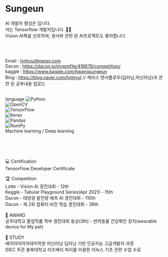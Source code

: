 # Sungeun


AI 개발자 황성은 입니다.<br>
저는 Tensorflow 개발자입니다. 👨‍💻<br>
Vision AI쪽을 선호하며, 센서와 관련 된 AI프로젝트도 좋아합니다.<br>

<br>
<br>

Email : lynhyul@naver.com <br>
Dacon : https://dacon.io/myprofile/416676/competition/ <br>
kaggle : https://www.kaggle.com/hwangsungeun <br>
Blog : https://blog.naver.com/lynhyul // 케라스 텐서플로우(딥러닝,머신러닝)과 관련 된 공부내용 업로드 <br>
<br>

language
<img alt="Python" src="https://img.shields.io/badge/python-%2314354C.svg?&style=for-the-badge&logo=python&logoColor=white"/> <br>
<img alt="OpenCV" src="https://img.shields.io/badge/opencv-%23white.svg?&style=for-the-badge&logo=opencv&logoColor=white"/> <br>
<img alt="TensorFlow" src="https://img.shields.io/badge/TensorFlow-%23FF6F00.svg?&style=for-the-badge&logo=TensorFlow&logoColor=white" /> <br>
<img alt="Keras" src="https://img.shields.io/badge/Keras-%23D00000.svg?&style=for-the-badge&logo=Keras&logoColor=white"/> <br>
<img alt="Pandas" src="https://img.shields.io/badge/pandas-%23150458.svg?&style=for-the-badge&logo=pandas&logoColor=white" /> <br>
<img alt="NumPy" src="https://img.shields.io/badge/numpy-%23013243.svg?&style=for-the-badge&logo=numpy&logoColor=white" /> <br>
Machine learning / Deep learning <br>

<br>
<br>
<br>

💻 Certification <br>
TensorFlow Developer Certificate <br>

🏆 Competition <br>
Lotte - Vision AI 경진대회 - 12th <br>
Keggle - Tabular Playground Series(Apr 2021) - 15th <br>
Dacon - 태양광 발전량 예측 AI 경진대회 - 110th <br>
Dacon - 제 2회 컴퓨터 비전 학습 경진대회 - 38th <br>
<br>
🏅 AWARD <br>
공주대학교 졸업작품 학부 경진대회 동상(3th) - 반려동물 건강확인 장치(wearable device for My pet) <br>
<br>
📖 STUDY <br>
에이아이아카데미학원 머신러닝 딥러닝 기반 인공지능 고급개발자 과정 <br>
IDEC 주관 충북대학교	라즈베리 파이를 이용한 리눅스 기초 관련 수업 수료 <br>
